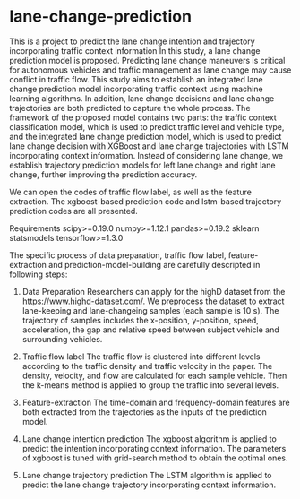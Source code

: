 # lane-change-prediction
This is a project to predict the lane change intention and trajectory incorporating traffic context information
In this study, a lane change prediction model is proposed. Predicting lane change maneuvers is critical for autonomous vehicles and traffic management as lane change may cause conflict in traffic flow. This study aims to establish an integrated lane change prediction model incorporating traffic context using machine learning algorithms. In addition, lane change decisions and lane change trajectories are both predicted to capture the whole process. The framework of the proposed model contains two parts: the traffic context classification model, which is used to predict traffic level and vehicle type, and the integrated lane change prediction model, which is used to predict lane change decision with XGBoost and lane change trajectories with LSTM incorporating context information. Instead of considering lane change, we establish trajectory prediction models for left lane change and right lane change, further improving the prediction accuracy. 

 We can open the codes of traffic flow label, as well as the feature extraction. The xgboost-based prediction code and lstm-based trajectory prediction codes are all presented. 
 
Requirements
scipy>=0.19.0
numpy>=1.12.1
pandas>=0.19.2
sklearn
statsmodels
tensorflow>=1.3.0

The specific process of data preparation, traffic flow label, feature-extraction and prediction-model-building are carefully descripted in following steps:

1. Data Preparation
Researchers can apply for the highD dataset from the https://www.highd-dataset.com/. We preprocess the dataset to extract lane-keeping and lane-changeing samples (each sample is 10 s). The trajectory of samples includes the x-position, y-position, speed, acceleration, the gap and relative speed between subject vehicle and surrounding vehicles. 

2. Traffic flow label
The traffic flow is clustered into different levels according to the traffic density and traffic velocity in the paper. The density, velocity, and flow are calculated for each sample vehicle. Then the k-means method is applied to group the traffic into several levels.

3. Feature-extraction
The time-domain and frequency-domain features are both extracted from the trajectories as the inputs of the prediction model.

4. Lane change intention prediction
The xgboost algorithm is applied to predict the intention incorporating context information. The parameters of xgboost is tuned with grid-search method to obtain the optimal ones. 

5. Lane change trajectory prediction
The LSTM algorithm is applied to predict the lane change trajectory incorporating context information. 













